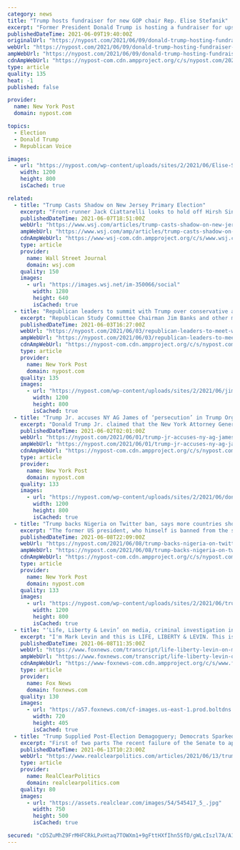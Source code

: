 ```yaml
---
category: news
title: "Trump hosts fundraiser for new GOP chair Rep. Elise Stefanik"
excerpt: "Former President Donald Trump is hosting a fundraiser for upstate GOP Rep. Elise Stefanik at his golf course in Bedminster, New Jersey Wednesday night, the Post reveals."
publishedDateTime: 2021-06-09T19:40:00Z
originalUrl: "https://nypost.com/2021/06/09/donald-trump-hosting-fundraiser-for-ny-rep-elise-stefanik/"
webUrl: "https://nypost.com/2021/06/09/donald-trump-hosting-fundraiser-for-ny-rep-elise-stefanik/"
ampWebUrl: "https://nypost.com/2021/06/09/donald-trump-hosting-fundraiser-for-ny-rep-elise-stefanik/amp/"
cdnAmpWebUrl: "https://nypost-com.cdn.ampproject.org/c/s/nypost.com/2021/06/09/donald-trump-hosting-fundraiser-for-ny-rep-elise-stefanik/amp/"
type: article
quality: 135
heat: -1
published: false

provider:
  name: New York Post
  domain: nypost.com

topics:
  - Election
  - Donald Trump
  - Republican Voice

images:
  - url: "https://nypost.com/wp-content/uploads/sites/2/2021/06/Elise-Stefanik.jpg?quality=90&strip=all&w=1200"
    width: 1200
    height: 800
    isCached: true

related:
  - title: "Trump Casts Shadow on New Jersey Primary Election"
    excerpt: "Front-runner Jack Ciattarelli looks to hold off Hirsh Singh, a supporter of the former president, in race for Republican nomination."
    publishedDateTime: 2021-06-07T18:51:00Z
    webUrl: "https://www.wsj.com/articles/trump-casts-shadow-on-new-jersey-primary-election-11623095481"
    ampWebUrl: "https://www.wsj.com/amp/articles/trump-casts-shadow-on-new-jersey-primary-election-11623095481"
    cdnAmpWebUrl: "https://www-wsj-com.cdn.ampproject.org/c/s/www.wsj.com/amp/articles/trump-casts-shadow-on-new-jersey-primary-election-11623095481"
    type: article
    provider:
      name: Wall Street Journal
      domain: wsj.com
    quality: 150
    images:
      - url: "https://images.wsj.net/im-350066/social"
        width: 1280
        height: 640
        isCached: true
  - title: "Republican leaders to summit with Trump over conservative agenda"
    excerpt: "Republican Study Committee Chairman Jim Banks and other members of the largest Republican caucus’ leadership will hold a summit with former President Donald Trump in New Jersey next week."
    publishedDateTime: 2021-06-03T16:27:00Z
    webUrl: "https://nypost.com/2021/06/03/republican-leaders-to-meet-with-donald-trump-in-new-jersey/"
    ampWebUrl: "https://nypost.com/2021/06/03/republican-leaders-to-meet-with-donald-trump-in-new-jersey/amp/"
    cdnAmpWebUrl: "https://nypost-com.cdn.ampproject.org/c/s/nypost.com/2021/06/03/republican-leaders-to-meet-with-donald-trump-in-new-jersey/amp/"
    type: article
    provider:
      name: New York Post
      domain: nypost.com
    quality: 135
    images:
      - url: "https://nypost.com/wp-content/uploads/sites/2/2021/06/jim-banks-rnc-02.jpg?quality=90&strip=all&w=1200"
        width: 1200
        height: 800
        isCached: true
  - title: "Trump Jr. accuses NY AG James of ‘persecution’ in Trump Organization probe"
    excerpt: "Donald Trump Jr. claimed that the New York Attorney General’s probe into the Trump Organization is a form of “political persecution.”"
    publishedDateTime: 2021-06-02T02:01:00Z
    webUrl: "https://nypost.com/2021/06/01/trump-jr-accuses-ny-ag-james-of-persecution-in-trump-org-probe/"
    ampWebUrl: "https://nypost.com/2021/06/01/trump-jr-accuses-ny-ag-james-of-persecution-in-trump-org-probe/amp/"
    cdnAmpWebUrl: "https://nypost-com.cdn.ampproject.org/c/s/nypost.com/2021/06/01/trump-jr-accuses-ny-ag-james-of-persecution-in-trump-org-probe/amp/"
    type: article
    provider:
      name: New York Post
      domain: nypost.com
    quality: 133
    images:
      - url: "https://nypost.com/wp-content/uploads/sites/2/2021/06/don-jr-letitia-james-016.jpg?quality=90&strip=all&w=1200"
        width: 1200
        height: 800
        isCached: true
  - title: "Trump backs Nigeria on Twitter ban, says more countries should follow suit"
    excerpt: "The former US president, who himself is banned from the social media platform, defended the West African nation’s decision to block Twitter saying all speech should be heard,"
    publishedDateTime: 2021-06-08T22:09:00Z
    webUrl: "https://nypost.com/2021/06/08/trump-backs-nigeria-on-twitter-ban-says-more-countries-should-too/"
    ampWebUrl: "https://nypost.com/2021/06/08/trump-backs-nigeria-on-twitter-ban-says-more-countries-should-too/amp/"
    cdnAmpWebUrl: "https://nypost-com.cdn.ampproject.org/c/s/nypost.com/2021/06/08/trump-backs-nigeria-on-twitter-ban-says-more-countries-should-too/amp/"
    type: article
    provider:
      name: New York Post
      domain: nypost.com
    quality: 133
    images:
      - url: "https://nypost.com/wp-content/uploads/sites/2/2021/06/trump-2.jpg?quality=90&strip=all&w=1200"
        width: 1200
        height: 800
        isCached: true
  - title: "‘Life, Liberty & Levin’ on media, criminal investigation into Trump Organization"
    excerpt: "I'm Mark Levin and this is LIFE, LIBERTY & LEVIN. This is a very important program and I'm glad you're here. We pride ourselves in America being a nation of laws. We have this beautiful Constitution of the United States."
    publishedDateTime: 2021-06-08T11:35:00Z
    webUrl: "https://www.foxnews.com/transcript/life-liberty-levin-on-media-criminal-investigation-into-trump-organization"
    ampWebUrl: "https://www.foxnews.com/transcript/life-liberty-levin-on-media-criminal-investigation-into-trump-organization.amp"
    cdnAmpWebUrl: "https://www-foxnews-com.cdn.ampproject.org/c/s/www.foxnews.com/transcript/life-liberty-levin-on-media-criminal-investigation-into-trump-organization.amp"
    type: article
    provider:
      name: Fox News
      domain: foxnews.com
    quality: 130
    images:
      - url: "https://a57.foxnews.com/cf-images.us-east-1.prod.boltdns.net/v1/static/694940094001/6a588ac8-15b5-426f-8dde-6f314e7631ee/a41250a4-56c8-42bf-8952-9e5cea70b5a4/1280x720/match/720/405/image.jpg?ve=1&tl=1"
        width: 720
        height: 405
        isCached: true
  - title: "Trump Supplied Post-Election Demagoguery; Democrats Sparked Demand"
    excerpt: "First of two parts The recent failure of the Senate to approve a proposed Jan. 6 commission and the removal of National Guard troops from the Capitol have returned attention to the events of"
    publishedDateTime: 2021-06-13T10:23:00Z
    webUrl: "https://www.realclearpolitics.com/articles/2021/06/13/trump_supplied_post-election_demagoguery_democrats_sparked_demand.html"
    type: article
    provider:
      name: RealClearPolitics
      domain: realclearpolitics.com
    quality: 80
    images:
      - url: "https://assets.realclear.com/images/54/545417_5_.jpg"
        width: 750
        height: 500
        isCached: true

secured: "cD5ZuMhZ9FrMHFCRkLPxHtaq7TOWXm1+9gFttHXfIhn5SfD/gWLcIszl7A/A1yUrs1E7bURnK/sWIYbdwqnT16v1CEKXsq2TXOXNssX76ZobKzuOsCfQkKbueX1fW0uYMdFFSBzIciFC9C+9yIF0JL5bqbHXZZwyJa4gtc86Cwm98tQGAx6nEL0hfB8GlUF1lDnZuR3aqpEV6bBzG9LKwdcyaVNN4tXaQyqgT9TwTt+E0utgzWfkreW5ZSlNCKKk6DBwzUusC/qMJ1rF5TkBVYQt9+ZsRppWMOVzBHmN/DnlMH9tk1Lm9e16sKPZWKfprt2WyJ23WXDvZyKBjL+VMh2sjYq9HMP0JpXUzNyReBU=;nsalOyIOJH9DF0dKc//MTA=="
---
```


